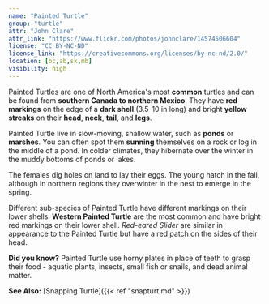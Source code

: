 ```yaml
---
name: "Painted Turtle"
group: "turtle"
attr: "John Clare"
attr_link: "https://www.flickr.com/photos/johnclare/14574506604"
license: "CC BY-NC-ND"
license_link: "https://creativecommons.org/licenses/by-nc-nd/2.0/"
location: [bc,ab,sk,mb]
visibility: high
---
```

Painted Turtles are one of North America's most **common** turtles and can be found from **southern Canada to northern Mexico**. They have **red markings** on the edge of a **dark shell** (3.5-10 in long) and bright **yellow streaks** on their **head**, **neck**, **tail**, and **legs**. 

Painted Turtle live in slow-moving, shallow water, such as **ponds** or **marshes**. You can often spot them **sunning** themselves on a rock or log in the middle of a pond.  In colder climates, they hibernate over the winter in the muddy bottoms of ponds or lakes.

The females dig holes on land to lay their eggs. The young hatch in the fall, although in northern regions they overwinter in the nest to emerge in the spring.

Different sub-species of Painted Turtle have different markings on their lower shells. **Western Painted Turtle** are the most common and have bright red markings on their lower shell. _Red-eared Slider_ are similar in appearance to the Painted Turtle but have a red patch on the sides of their head.

**Did you know?** Painted Turtle use horny plates in place of teeth to grasp their food - aquatic plants, insects, small fish or snails, and dead animal matter.

<!-- generated, do not edit -->
**See Also:**
[Snapping Turtle]({{< ref "snapturt.md" >}})
